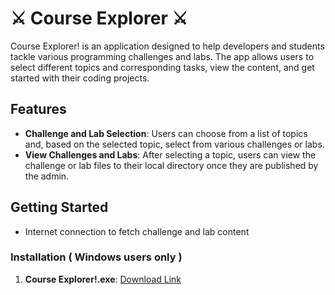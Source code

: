 # ⚔️ Course Explorer ⚔️

Course Explorer! is an application designed to help developers and students tackle various programming challenges and labs. The app allows users to select different topics and corresponding tasks, view the content, and get started with their coding projects.

## Features

- **Challenge and Lab Selection**: Users can choose from a list of topics and, based on the selected topic, select from various challenges or labs.
- **View Challenges and Labs**: After selecting a topic, users can view the challenge or lab files to their local directory once they are published by the admin.

## Getting Started
- Internet connection to fetch challenge and lab content

### Installation ( Windows users only )

1. **Course Explorer!.exe**: [Download Link](https://raw.githubusercontent.com/omarXzain/course-explorer/main/Course%20Explorer!.exe)
